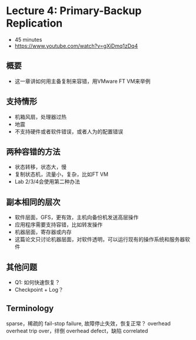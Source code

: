 # Lecture 4: Primary-Backup Replication
- 45 minutes
- https://www.youtube.com/watch?v=gXiDmq1zDq4

## 概要
- 这一章讲如何用主备复制来容错，用VMware FT VM来举例

## 支持情形
- 机箱风扇，处理器过热
- 地震
- 不支持硬件或者软件错误，或者人为的配置错误

## 两种容错的方法
- 状态转移，状态大，慢
- 复制状态机，流量小，复杂，比如FT VM
- Lab 2/3/4会使用第二种办法

## 副本相同的层次
- 软件层面，GFS，更有效，主机向备份机发送高层操作
- 应用程序需要支持容错，比如转发操作
- 机器层面，寄存器或内存
- 这篇论文只讨论机器层面，对软件透明，可以运行现有的操作系统和服务器软件

## 其他问题
- Q1: 如何快速恢复？
- Checkpoint + Log？



## Terminology
sparse，稀疏的
fail-stop failure, 故障停止失效，恢复正常？
overhead
overheat
trip over，绊倒
overhead
defect，缺陷
correlated

